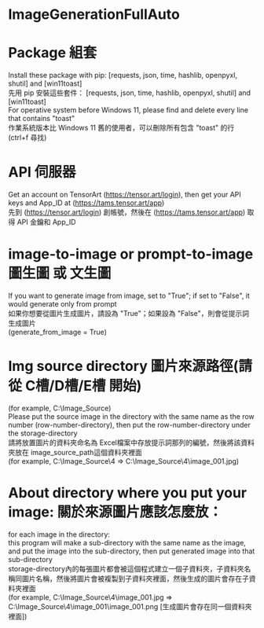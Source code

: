 # ImageGenerationFullAuto

# Package 組套
Install these package with pip:  [requests, json, time, hashlib, openpyxl, shutil] and [win11toast]  
先用 pip 安裝這些套件： [requests, json, time, hashlib, openpyxl, shutil] and [win11toast]  
For operative system before Windows 11, please find and delete every line that contains "toast"  
作業系統版本比 Windows 11 舊的使用者，可以刪除所有包含 "toast" 的行 (ctrl+f 尋找)  

# API 伺服器
Get an account on TensorArt (https://tensor.art/login), then get your API keys and App_ID at (https://tams.tensor.art/app)    
先到 (https://tensor.art/login) 創帳號，然後在 (https://tams.tensor.art/app) 取得 API 金鑰和 App_ID    

# image-to-image or prompt-to-image 圖生圖 或 文生圖 
If you want to generate image from image, set to  "True"; if set to "False", it would generate only from prompt  
如果你想要從圖片生成圖片，請設為 "True"；如果設為 "False"，則會從提示詞生成圖片  
(generate_from_image = True)  


# Img source directory 圖片來源路徑(請從 C槽/D槽/E槽 開始)
(for example, C:\Image_Source)  
Please put the source image in the directory with the same name as the row number (row-number-directory), then put the row-number-directory under the storage-directory   
請將放置圖片的資料夾命名為 Excel檔案中存放提示詞那列的編號，然後將該資料夾放在 image_source_path這個資料夾裡面  
(for example, C:\Image_Source\4 => C:\Image_Source\4\image_001.jpg)  

# About directory where you put your image: 關於來源圖片應該怎麼放：
for each image in the directory:   
this program will make a sub-directory with the same name as the image, and put the image into the sub-directory, then put generated image into that sub-directory  
storage-directory內的每張圖片都會被這個程式建立一個子資料夾，子資料夾名稱同圖片名稱，然後將圖片會被複製到子資料夾裡面，然後生成的圖片會存在子資料夾裡面  
(for example, C:\Image_Source\4\image_001.jpg => C:\Image_Source\4\image_001\image_001.png [生成圖片會存在同一個資料夾裡面])  
